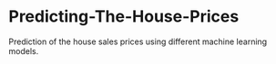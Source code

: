 # Predicting-The-House-Prices
Prediction of the house sales prices using different machine learning models.
